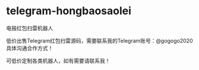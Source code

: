 # telegram-hongbaosaolei
电报红包扫雷机器人

低价出售Telegram红包扫雷源码，需要联系我的Telegram账号：@gogogo2020  具体沟通合作方式！

可低价定制各类机器人，如有需要请联系我！
